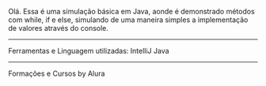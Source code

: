 Olá.
Essa é uma simulação básica em Java, aonde é demonstrado métodos com while, if e else, simulando de uma maneira simples a implementação de valores através do console.
____________________________________________________
Ferramentas e Linguagem utilizadas:
IntelliJ
Java
____________________________________________________
Formações e Cursos by Alura
